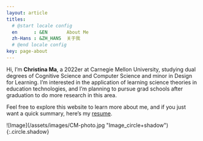 ```yaml
---
layout: article
titles:
  # @start locale config
  en      : &EN       About Me
  zh-Hans : &ZH_HANS  关于我
  # @end locale config
key: page-about
---
```


<div class="grid">
<div class="cell cell--12 cell--md-auto">
  <div class="p-5">
    Hi, I’m <b>Christina Ma</b>, a 2022er at Carnegie Mellon University, studying dual degrees of Cognitive Science and Computer Science and minor in Design for Learning. I’m interested in the application of  learning science theories in education technologies, and I’m planning to pursue grad schools after graduation to do more research in this area. 
    <p>
    Feel free to explore this website to learn more about me, and if you just want a quick summary, here’s my <a href="/assets/Christina_Ma_Resume.pdf">resume</a>. 
    </p>
  </div>
</div>
<div class="cell cell--12 cell--md-4 " markdown="1">
  ![Image](/assets/images/CM-photo.jpg "Image_circle+shadow"){:.circle.shadow}
</div>
</div>
